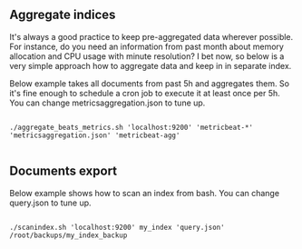 ## Aggregate indices

It's always a good practice to keep pre-aggregated data wherever possible. For instance, do you need an information from past month about memory allocation and CPU usage with minute resolution? I bet now, so below is a very simple approach how to aggregate data and keep in in separate index.

Below example takes all documents from past 5h and aggregates them. So it's fine enough to schedule a cron job to execute it at least once per 5h. You can change metricsaggregation.json to tune up.

 <code>
./aggregate_beats_metrics.sh 'localhost:9200' 'metricbeat-*' 'metricsaggregation.json' 'metricbeat-agg'
 </code>
 
## Documents export

Below example shows how to scan an index from bash. You can change query.json to tune up.

 <code>
./scanindex.sh 'localhost:9200' my_index 'query.json' /root/backups/my_index_backup
 </code>
 
